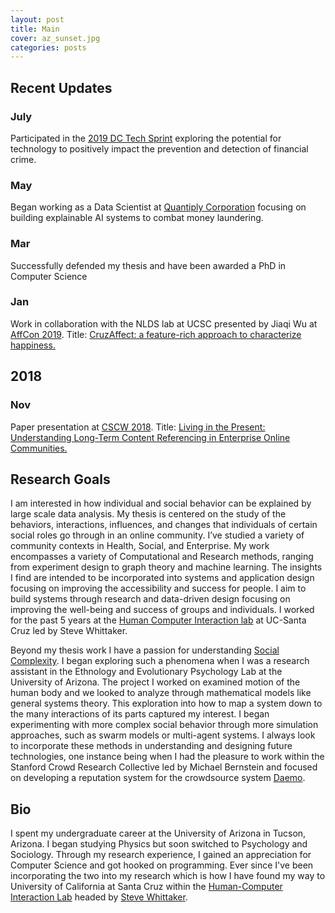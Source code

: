 ```yaml
---
layout: post
title: Main
cover: az_sunset.jpg
categories: posts
---
```


## Recent Updates 

### July
Participated in the [2019 DC Tech Sprint](https://www.fca.org.uk/events/techsprints/2019-global-aml-and-financial-crime-techsprint) exploring the potential for technology to positively impact the prevention and detection of financial crime.

### May
Began working as a Data Scientist at [Quantiply Corporation](https://www.quantiply.com/) focusing on building explainable AI systems to combat money laundering. 

### Mar
Successfully defended my thesis and have been awarded a PhD in Computer Science

### Jan
Work in collaboration with the NLDS lab at UCSC presented by Jiaqi Wu at [AffCon 2019](https://sites.google.com/view/affcon2019/home). Title: [CruzAffect: a feature-rich approach to characterize happiness.](https://arxiv.org/abs/1902.06024)

## 2018

### Nov
Paper presentation at [CSCW 2018](https://cscw.acm.org/2018/index.html). Title: [Living in the Present: Understanding Long-Term Content Referencing in Enterprise Online Communities.](https://users.soe.ucsc.edu/~rcompton/Papers/cscw039-comptonA.pdf)

## Research Goals

I am interested in how individual and social behavior can be explained by large scale data analysis. My thesis is centered on the study of the behaviors, interactions, influences, and changes that individuals of certain social roles go through in an online community. I’ve studied a variety of community contexts in Health, Social, and Enterprise. My work encompasses a variety of Computational and Research methods, ranging from experiment design to graph theory and machine learning. The insights I find are intended to be incorporated into systems and application design focusing on improving the accessibility and success for people. I aim to build systems through research and data-driven design focusing on improving the well-being and success of groups and individuals. I worked for the past 5 years at the [Human Computer Interaction lab](https://people.ucsc.edu/~swhittak/Steve_Whittaker_Santa_Cruz_HCI/HCI_Lab_People.html) at UC-Santa Cruz led by Steve Whittaker.

Beyond my thesis work I have a passion for understanding [Social Complexity](https://en.wikipedia.org/wiki/Social_complexity). I began exploring such a phenomena when I was a research assistant in the Ethnology and Evolutionary Psychology Lab at the University of Arizona. The project I worked on examined motion of the human body and we looked to analyze through mathematical models like general systems theory. This exploration into how to map a system down to the many interactions of its parts captured my interest. I began experimenting with more complex social behavior through more simulation approaches, such as swarm models or multi-agent systems. I always look to incorporate these methods in understanding and designing future technologies, one instance being when I had the pleasure to work within the Stanford Crowd Research Collective led by Michael Bernstein and focused on developing a reputation system for the crowdsource system [Daemo](https://www.daemo.org/home).

## Bio

I spent my undergraduate career at the University of Arizona in Tucson, Arizona. I began studying Physics but soon switched to Psychology and Sociology. Through my research experience, I gained an appreciation for Computer Science and got hooked on programming. Ever since I've been incorporating the two into my research which is how I have found my way to University of California at Santa Cruz within the [Human-Computer Interaction Lab](https://people.ucsc.edu/~swhittak/Steve_Whittaker_Santa_Cruz_HCI/HCI_Lab_People.html) headed by [Steve Whittaker](https://people.ucsc.edu/~swhittak/Steve_Whittaker_Santa_Cruz_HCI/Steve_Whittaker.html).

